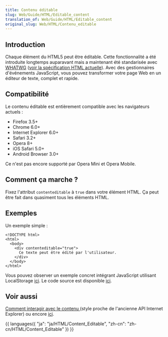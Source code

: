 ```yaml
---
title: Contenu éditable
slug: Web/Guide/HTML/Editable_content
translation_of: Web/Guide/HTML/Editable_content
original_slug: Web/HTML/Contenu_editable
---
```

## Introduction

Chaque élément du HTML5 peut être éditable. Cette fonctionnalité a été introduite longtemps auparavant mais a maintenant été standarisée avec [WHATWG](http://www.whatwg.org/) ([voir la spécification HTML actuelle](http://www.whatwg.org/specs/web-apps/current-work/multipage/editing.html#contenteditable)). Avec des gestionnaires d'événements JavaScript, vous pouvez transformer votre page Web en un éditeur de texte, complet et rapide.

## Compatibilité

Le contenu éditable est entièrement compatible avec les navigateurs actuels :

- Firefox 3.5+
- Chrome 6.0+
- Internet Explorer 6.0+
- Safari 3.2+
- Opera 8+
- iOS Safari 5.0+
- Android Browser 3.0+

Ce n'est pas encore supporté par Opera Mini et Opera Mobile.

## Comment ça marche ?

Fixez l'attribut `contenteditable` à `true` dans votre élément HTML. Ça peut être fait dans quasiment tous les éléments HTML.

## Exemples

Un exemple simple :

    <!DOCTYPE html>
    <html>
      <body>
        <div contenteditable="true">
          Ce texte peut être édité par l'utilisateur.
        </div>
      </body>
    </html>

Vous pouvez observer un exemple concret intégrant JavaScript utilisant LocalStorage [ici](http://html5demos.com/contenteditable). Le code source est disponible [ici](http://html5demos.com/contenteditable#view-source).

## Voir aussi

[Comment interagir avec le contenu ](/fr/docs/Midas "en/Midas")(style proche de l'ancienne API Internet Explorer) ou encore [ici](/fr/docs/Rich-Text_Editing_in_Mozilla "en/rich-text editing in mozilla").

{{ languages({ "ja": "ja/HTML/Content_Editable", "zh-cn": "zh-cn/HTML/Content_Editable" }) }}
